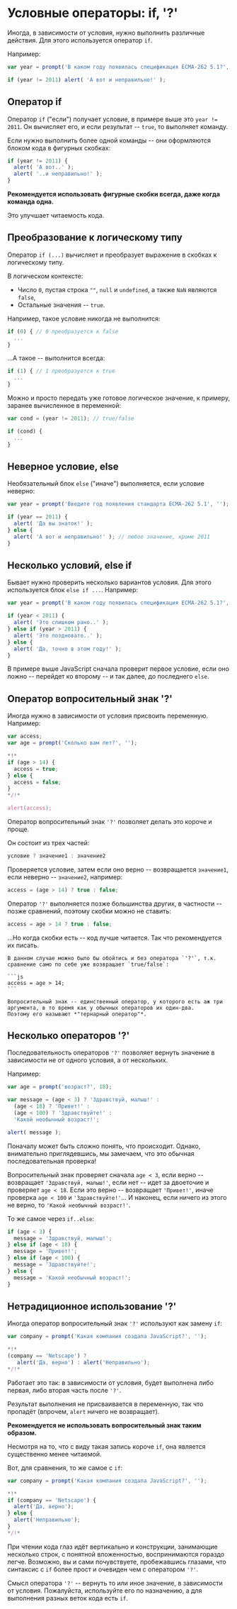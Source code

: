 # Условные операторы: if, '?'

Иногда, в зависимости от условия, нужно выполнить различные действия. Для этого используется оператор `if`.

Например:

```js run
var year = prompt('В каком году появилась спецификация ECMA-262 5.1?', '');

if (year != 2011) alert( 'А вот и неправильно!' );
```

## Оператор if

Оператор `if` ("если") получает условие, в примере выше это `year != 2011`. Он вычисляет его, и если результат -- `true`, то выполняет команду.

Если нужно выполнить более одной команды -- они оформляются блоком кода в фигурных скобках:

```js
if (year != 2011) {
  alert( 'А вот..' );
  alert( '..и неправильно!' );
}
```

**Рекомендуется использовать фигурные скобки всегда, даже когда команда одна.**

Это улучшает читаемость кода.

## Преобразование к логическому типу

Оператор `if (...)` вычисляет и преобразует выражение в скобках к логическому типу.

В логическом контексте:

- Число `0`, пустая строка `""`, `null` и `undefined`, а также `NaN` являются `false`,
- Остальные значения -- `true`.

Например, такое условие никогда не выполнится:

```js
if (0) { // 0 преобразуется к false
  ...
}
```

...А такое -- выполнится всегда:

```js
if (1) { // 1 преобразуется к true
  ...
}
```

Можно и просто передать уже готовое логическое значение, к примеру, заранее вычисленное в переменной:

```js
var cond = (year != 2011); // true/false

if (cond) {
  ...
}
```

## Неверное условие, else

Необязательный блок `else` ("иначе") выполняется, если условие неверно:

```js run
var year = prompt('Введите год появления стандарта ECMA-262 5.1', '');

if (year == 2011) {
  alert( 'Да вы знаток!' );
} else {
  alert( 'А вот и неправильно!' ); // любое значение, кроме 2011
}
```

## Несколько условий, else if

Бывает нужно проверить несколько вариантов условия. Для этого используется блок `else if ...`. Например:

```js run
var year = prompt('В каком году появилась спецификация ECMA-262 5.1?', '');

if (year < 2011) {
  alert( 'Это слишком рано..' );
} else if (year > 2011) {
  alert( 'Это поздновато..' );
} else {
  alert( 'Да, точно в этом году!' );
}
```

В примере выше JavaScript сначала проверит первое условие, если оно ложно -- перейдет ко второму -- и так далее, до последнего `else`.

## Оператор вопросительный знак '?'
Иногда нужно в зависимости от условия присвоить переменную. Например:

```js run no-beautify
var access;
var age = prompt('Сколько вам лет?', '');

*!*
if (age > 14) {
  access = true;
} else {
  access = false;
}
*/!*

alert(access);
```

Оператор вопросительный знак `'?'` позволяет делать это короче и проще.

Он состоит из трех частей:

```js
условие ? значение1 : значение2
```

Проверяется условие, затем если оно верно -- возвращается `значение1`, если неверно -- `значение2`, например:

```js
access = (age > 14) ? true : false;
```

Оператор `'?'` выполняется позже большинства других, в частности -- позже сравнений, поэтому скобки можно не ставить:

```js
access = age > 14 ? true : false;
```

...Но когда скобки есть -- код лучше читается. Так что рекомендуется их писать.

````smart
В данном случае можно было бы обойтись и без оператора `'?'`, т.к. сравнение само по себе уже возвращает `true/false`:

```js
access = age > 14;
```
````

```smart header="\"Тернарный оператор\""
Вопросительный знак -- единственный оператор, у которого есть аж три аргумента, в то время как у обычных операторов их один-два.
Поэтому его называют *"тернарный оператор"*.
```

## Несколько операторов '?'

Последовательность операторов  `'?'` позволяет вернуть значение в зависимости не от одного условия, а от нескольких.

Например:
```js run
var age = prompt('возраст?', 18);

var message = (age < 3) ? 'Здравствуй, малыш!' :
  (age < 18) ? 'Привет!' :
  (age < 100) ? 'Здравствуйте!' :
  'Какой необычный возраст!';

alert( message );
```

Поначалу может быть сложно понять, что происходит. Однако, внимательно приглядевшись, мы замечаем, что это обычная последовательная проверка!

Вопросительный знак проверяет сначала `age < 3`, если верно -- возвращает `'Здравствуй, малыш!'`, если нет -- идет за двоеточие и проверяет `age < 18`. Если это верно -- возвращает `'Привет!'`, иначе проверка `age < 100` и `'Здравствуйте!'`... И наконец, если ничего из этого не верно, то `'Какой необычный возраст!'`.

То же самое через `if..else`:

```js
if (age < 3) {
  message = 'Здравствуй, малыш!';
} else if (age < 18) {
  message = 'Привет!';
} else if (age < 100) {
  message = 'Здравствуйте!';
} else {
  message = 'Какой необычный возраст!';
}
```

## Нетрадиционное использование '?'

Иногда оператор вопросительный знак `'?'` используют как замену `if`:

```js run no-beautify
var company = prompt('Какая компания создала JavaScript?', '');

*!*
(company == 'Netscape') ?
   alert('Да, верно') : alert('Неправильно');
*/!*
```

Работает это так: в зависимости от условия, будет выполнена либо первая, либо вторая часть после `'?'`.

Результат выполнения не присваивается в переменную, так что пропадёт (впрочем, `alert` ничего не возвращает).

**Рекомендуется не использовать вопросительный знак таким образом.**

Несмотря на то, что с виду такая запись короче `if`, она является существенно менее читаемой.

Вот, для сравнения, то же самое с `if`:

```js run no-beautify
var company = prompt('Какая компания создала JavaScript?', '');

*!*
if (company == 'Netscape') {
  alert('Да, верно');
} else {
  alert('Неправильно');
}
*/!*
```

При чтении кода глаз идёт вертикально и конструкции, занимающие несколько строк, с понятной вложенностью, воспринимаются гораздо легче. Возможно, вы и сами почувствуете, пробежавшись глазами, что синтаксис с `if` более прост и очевиден чем с оператором `'?'`.

Смысл оператора `'?'` -- вернуть то или иное значение, в зависимости от условия. Пожалуйста, используйте его по назначению, а для выполнения разных веток кода есть `if`.

